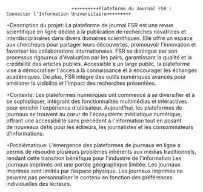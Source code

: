                             ++++++++++Plateforme du Journal FSR : Connecter l’Information Universitaire+++++++++

+Description du projet:
  La plateforme de journal FSR est une revue scientifique en ligne dédiée à la publication de recherches novatrices et  interdisciplinaires dans divers domaines scientifiques. 
Elle offre un espace aux chercheurs pour partager leurs  découvertes, promouvoir l'innovation et favoriser les collaborations internationales. FSR se distingue par son processus 
rigoureux d'évaluation par les pairs, garantissant la qualité et la crédibilité des articles publiés. Accessible à un large  public, la plateforme vise à démocratiser l'accès 
à la connaissance et à encourager les échanges académiques. De plus,  FSR intègre des outils numériques avancés pour améliorer la visibilité et l'impact des recherches présentées.

+Contexte:
	Les plateformes numériques ont commencé à se diversifier et à se sophistiquer, intégrant des fonctionnalités  multimédias et interactives pour enrichir l'expérience d'utilisateur.
Aujourd'hui, les plateformes de journaux se trouvent  au cœur de l'écosystème médiatique numérique, offrant une accessibilité sans précédent à l'information tout en posant  
de nouveaux défis pour les éditeurs, les journalistes et les consommateurs d'informations.

+Problématique:
  L'émergence des plateformes de journaux en ligne a permis de résoudre plusieurs problèmes inhérents aux médias  traditionnels, rendant cette transition bénéfique pour l'industrie de 
l'information
Les journaux imprimés ont une portée géographique limitée.
Les journaux imprimés sont limités par l’espace physique.
Les journaux imprimés ne peuvent pas personnaliser le contenu en fonction des préférences individuelles des lecteurs.

